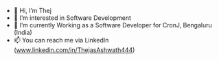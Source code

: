 - 👋 Hi, I’m Thej
- 👀 I’m interested in Software Development
- 🌱 I’m currently Working as a Software Developer for CronJ, Bengaluru (India)
- 📫 You can reach me via LinkedIn (www.linkedin.com/in/ThejasAshwath444)
